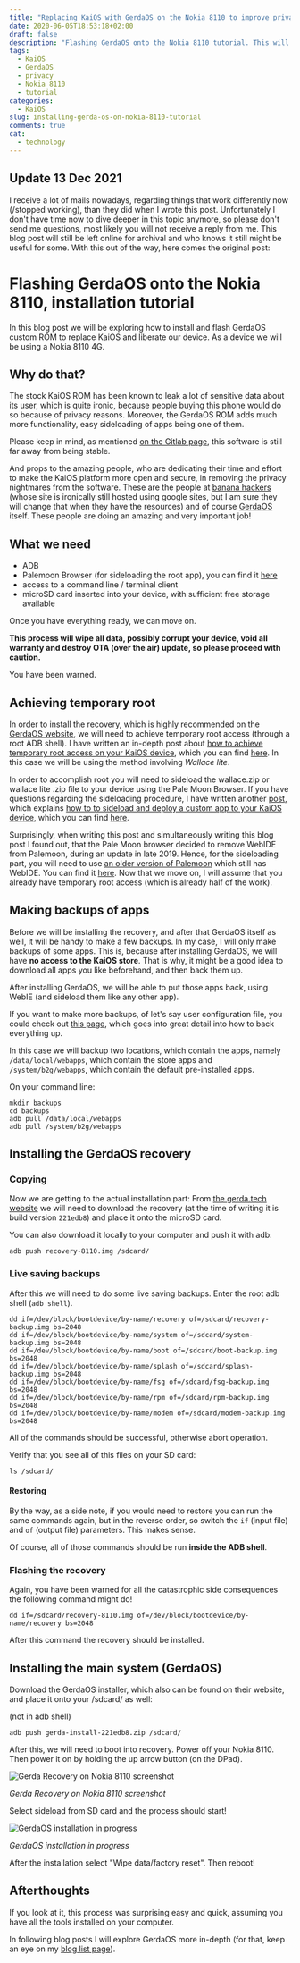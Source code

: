 ```yaml
---
title: "Replacing KaiOS with GerdaOS on the Nokia 8110 to improve privacy"
date: 2020-06-05T18:53:18+02:00
draft: false
description: "Flashing GerdaOS onto the Nokia 8110 tutorial. This will replace KaiOS to improve privacy and expand possibilities of this device."
tags:
  - KaiOS
  - GerdaOS
  - privacy
  - Nokia 8110
  - tutorial
categories:
  - KaiOS
slug: installing-gerda-os-on-nokia-8110-tutorial
comments: true
cat:
  - technology
---
```


## Update 13 Dec 2021

I receive a lot of mails nowadays, regarding things that work differently now (/stopped working), than they did when I wrote this post.
Unfortunately I don't have time now to dive deeper in this topic anymore, so please don't send me questions, most likely you will not receive a reply from me.
This blog post will still be left online for archival and who knows it still might be useful for some.
With this out of the way, here comes the original post:

# Flashing GerdaOS onto the Nokia 8110, installation tutorial

In this blog post we will be exploring how to install and flash GerdaOS custom ROM to replace KaiOS and liberate our device.
As a device we will be using a Nokia 8110 4G. 

## Why do that?

The stock KaiOS ROM has been known to leak a lot of sensitive data about its user, which is quite ironic, because people buying this phone would do so because of privacy reasons.
Moreover, the GerdaOS ROM adds much more functionality, easy sideloading of apps being one of them.

Please keep in mind, as mentioned [on the Gitlab page](https://gitlab.com/project-pris/system/-/wikis/GerdaOS-FAQ), this software is still far away from being stable.

And props to the amazing people, who are dedicating their time and effort to make the KaiOS platform more open and secure, in removing the privacy nightmares from the software.
These are the people at [banana hackers](https://sites.google.com/view/bananahackers/home) (whose site is ironically still hosted using google sites, but I am sure they will change that when they have the resources) and of course [GerdaOS](https://gerda.tech/) itself.
These people are doing an amazing and very important job!

## What we need

- ADB
- Palemoon Browser (for sideloading the root app), you can find it [here](https://www.palemoon.org/)
- access to a command line / terminal client
- microSD card inserted into your device, with sufficient free storage available

Once you have everything ready, we can move on.

**This process will wipe all data, possibly corrupt your device, void all warranty and destroy OTA (over the air) update, so please proceed with caution.**

You have been warned.

## Achieving temporary root

In order to install the recovery, which is highly recommended on the [GerdaOS website](https://gerda.tech/), we will need to achieve temporary root access (through a root ADB shell).
I have written an in-depth post about [how to achieve temporary root access on your KaiOS device](../kai-os-remove-default-pre-installed-bloatware-apps/), which you can find [here](../kai-os-remove-default-pre-installed-bloatware-apps/).
In this case we will be using the method involving *Wallace lite*.

In order to accomplish root you will need to sideload the wallace.zip or wallace lite .zip file to your device using the Pale Moon Browser.
If you have questions regarding the sideloading procedure, I have written another [post](../sideloading-and-deploying-apps-to-kai-os/), which explains [how to to sideload and deploy a custom app to your KaiOS device](../sideloading-and-deploying-apps-to-kai-os/), which you can find [here](../sideloading-and-deploying-apps-to-kai-os/).

Surprisingly, when writing this post and simultaneously writing this blog post I found out, that the Pale Moon browser decided to remove WebIDE from Palemoon, during an update in late 2019.
Hence, for the sideloading part, you will need to use [an older version of Palemoon](http://archive.palemoon.org/palemoon/28.x/28.6.1/) which still has WebIDE. You can find it [here](http://archive.palemoon.org/palemoon/28.x/28.6.1/).
Now that we move on, I will assume that you already have temporary root access (which is already half of the work).

## Making backups of apps

Before we will be installing the recovery, and after that GerdaOS itself as well, it will be handy to make a few backups.
In my case, I will only make backups of some apps.
This is, because after installing GerdaOS, we will have **no access to the KaiOS store**.
That is why, it might be a good idea to download all apps you like beforehand, and then back them up.

After installing GerdaOS, we will be able to put those apps back, using WebIE (and sideload them like any other app).

If you want to make more backups, of let's say user configuration file, you could check out [this page](https://sites.google.com/view/bananahackers/backup), which goes into great detail into how to back everything up.

In this case we will backup two locations, which contain the apps, namely `/data/local/webapps`, which contain the store apps and `/system/b2g/webapps`, which contain the default pre-installed apps.

On your command line:

```
mkdir backups
cd backups
adb pull /data/local/webapps
adb pull /system/b2g/webapps
```

## Installing the GerdaOS recovery

### Copying

Now we are getting to the actual installation part:
From [the gerda.tech website](https://gerda.tech/) we will need to download the recovery (at the time of writing it is build version `221edb8`) and place it onto the microSD card.

You can also download it locally to your computer and push it with adb:

`adb push recovery-8110.img /sdcard/`

### Live saving backups

After this we will need to do some live saving backups.
Enter the root adb shell (`adb shell`).

```
dd if=/dev/block/bootdevice/by-name/recovery of=/sdcard/recovery-backup.img bs=2048
dd if=/dev/block/bootdevice/by-name/system of=/sdcard/system-backup.img bs=2048
dd if=/dev/block/bootdevice/by-name/boot of=/sdcard/boot-backup.img bs=2048
dd if=/dev/block/bootdevice/by-name/splash of=/sdcard/splash-backup.img bs=2048
dd if=/dev/block/bootdevice/by-name/fsg of=/sdcard/fsg-backup.img bs=2048
dd if=/dev/block/bootdevice/by-name/rpm of=/sdcard/rpm-backup.img bs=2048
dd if=/dev/block/bootdevice/by-name/modem of=/sdcard/modem-backup.img bs=2048
```

All of the commands should be successful, otherwise abort operation.

Verify that you see all of this files on your SD card:

`ls /sdcard/`

#### Restoring 

By the way, as a side note, if you would need to restore you can run the same commands again, but in the reverse order, so switch the `if` (input file) and `of` (output file) parameters.
This makes sense.

Of course, all of those commands should be run **inside the ADB shell**.

### Flashing the recovery

Again, you have been warned for all the catastrophic side consequences the following command might do!

`dd if=/sdcard/recovery-8110.img of=/dev/block/bootdevice/by-name/recovery bs=2048`

After this command the recovery should be installed.

## Installing the main system (GerdaOS)

Download the GerdaOS installer, which also can be found on their website, and place it onto your /sdcard/ as well:

(not in adb shell)

`adb push gerda-install-221edb8.zip /sdcard/`

After this, we will need to boot into recovery.
Power off your Nokia 8110.
Then power it on by holding the up arrow button (on the DPad).

![Gerda Recovery on Nokia 8110 screenshot](/images/blog/gerda-os-recovery-nokia.jpg)

*Gerda Recovery on Nokia 8110 screenshot*

Select sideload from SD card and the process should start!

![GerdaOS installation in progress](/images/blog/gerda-os-installer-nokia.jpg)

*GerdaOS installation in progress*

After the installation select "Wipe data/factory reset".
Then reboot!

## Afterthoughts

If you look at it, this process was surprising easy and quick, assuming you have all the tools installed on your computer.

In following blog posts I will explore GerdaOS more in-depth (for that, keep an eye on my [blog list page](/blog/)).
